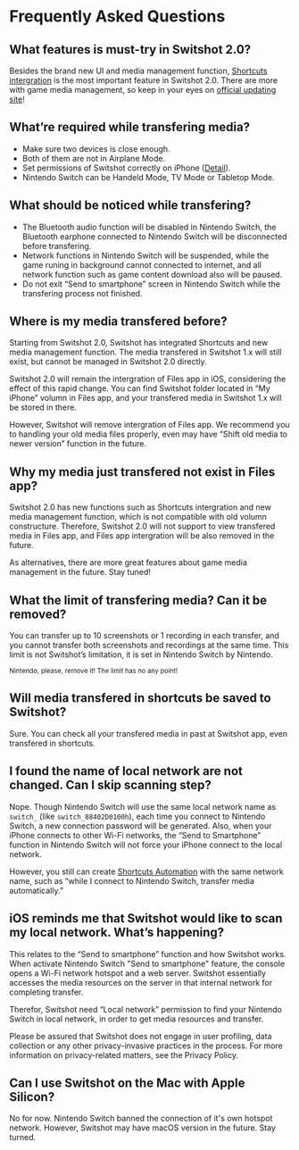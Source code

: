# Frequently Asked Questions

## What features is must-try in Switshot 2.0?
Besides the brand new UI and media management function, [Shortcuts intergration](/basic/shortcut.html) is the most important feature in Switshot 2.0. There are more with game media management, so keep in your eyes on [official updating site](https://updates.switshot.app)!

## What’re required while transfering media?
- Make sure two devices is close enough.
- Both of them are not in Airplane Mode.
- Set permissions of Switshot correctly on iPhone ([Detail](/troubleshooting/cannot-connect-to-switch.html#check-permission-settings-with-switshot)).
- Nintendo Switch can be Handeld Mode, TV Mode or Tabletop Mode.

## What should be noticed while transfering?
- The Bluetooth audio function will be disabled in Nintendo Switch, the Bluetooth earphone connected to Nintendo Switch will be disconnected before transfering.
- Network functions in Nintendo Switch will be suspended, while the game runing in background cannot connected to internet, and all network function such as game content download also will be paused.
- Do not exit “Send to smartphone” screen in Nintendo Switch while the transfering process not finished.

## Where is my media transfered before?
Starting from Switshot 2.0, Switshot has integrated Shortcuts and new media management function. The media transfered in Switshot 1.x will still exist, but cannot be managed in Switshot 2.0 directly.

Switshot 2.0 will remain the intergration of Files app in iOS, considering the effect of this rapid change. You can find Switshot folder located in “My iPhone” volumn in Files app, and your transfered media in Switshot 1.x will be stored in there.

However, Switshot will remove intergration of Files app. We recommend you to handling your old media files properly, even may have “Shift old media to newer version” function in the future.

## Why my media just transfered not exist in Files app?
Switshot 2.0 has new functions such as Shortcuts intergration and new media management function, which is not compatible with old volumn constructure. Therefore, Switshot 2.0 will not support to view transfered media in Files app, and Files app intergration will be also removed in the future.

As alternatives, there are more great features about game media management in the future. Stay tuned!

## What the limit of transfering media? Can it be removed?
You can transfer up to 10 screenshots or 1 recording in each transfer, and you cannot transfer both screenshots and recordings at the same time. This limit is not Switshot’s limitation, it is set in Nintendo Switch by Nintendo.

<small>Nintendo, please, remove it! The limit has no any point!</small>

## Will media transfered in shortcuts be saved to Switshot?
Sure. You can check all your transfered media in past at Switshot app, even transfered in shortcuts.

## I found the name of local network are not changed. Can I skip scanning step?
Nope. Though Nintendo Switch will use the same local network name as `switch_` (like `switch_88402D0100h`), each time you connect to Nintendo Switch, a new connection password will be generated. Also, when your iPhone connects to other Wi-Fi networks, the “Send to Smartphone” function in Nintendo Switch will not force your iPhone connect to the local network.

However, you still can create [Shortcuts Automation](/basic/shortcut.html#example-automation) with the same network name, such as “while I connect to Nintendo Switch, transfer media automatically.”

## iOS reminds me that Switshot would like to scan my local network. What’s happening?
This relates to the “Send to smartphone” function and how Switshot works. When activate Nintendo Switch "Send to smartphone" feature, the console opens a Wi-Fi network hotspot and a web server. Switshot essentially accesses the media resources on the server in that internal network for completing transfer.

Therefor, Switshot need “Local network” permission to find your Nintendo Switch in local network, in order to get media resources and transfer.

Please be assured that Switshot does not engage in user profiling, data collection or any other privacy-invasive practices in the process. For more information on privacy-related matters, see the Privacy Policy.

## Can I use Switshot on the Mac with Apple Silicon?
No for now. Nintendo Switch banned the connection of it's own hotspot network. However, Switshot may have macOS version in the future. Stay turned.